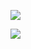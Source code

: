 ![](https://github-readme-stats.vercel.app/api?username=v01dxx&show_icons=true&theme=merko)

![](https://github-readme-stats.vercel.app/api/top-langs/?username=v01dxx&langs_count=8&theme=merko)
